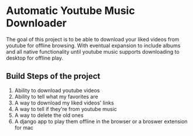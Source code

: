 
# Automatic Youtube Music Downloader

The goal of this project is to be able to download your liked videos from youtube for offline browsing. With eventual expansion to include albums and all native functionality until youtube music supports downloading to desktop for offline play. 

## Build Steps of the project

1. Ability to download youtube videos
2. Ability to tell what my favorites are
3. A way to download my liked videos' links
4. A way to tell if they're from youtube music
5. A way to delete the old ones
6. A django app to play them offline in the browser or a broswer extension for mac


